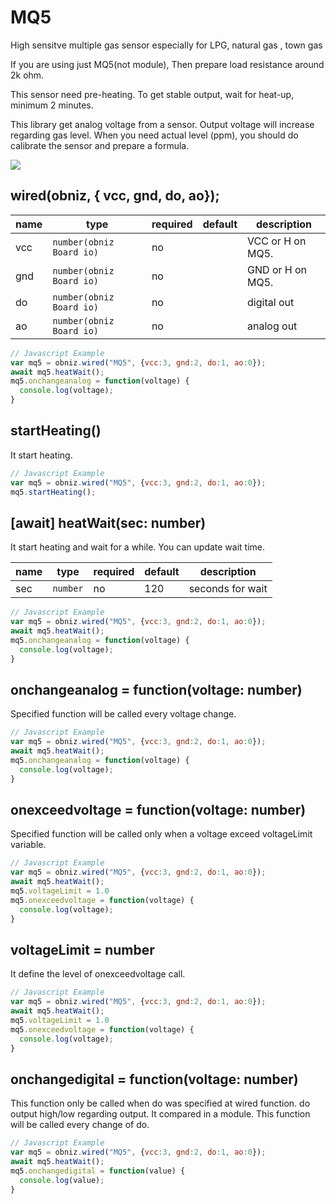 # MQ5
High sensitve multiple gas sensor especially for LPG, natural gas , town gas

If you are using just MQ5(not module), Then prepare load resistance around 2k ohm.

This sensor need pre-heating. To get stable output, wait for heat-up, minimum 2 minutes.

This library get analog voltage from a sensor. Output voltage will increase regarding gas level. When you need actual level (ppm), you should do calibrate the sensor and prepare a formula.


![](image.jpg)

## wired(obniz,  { vcc, gnd, do, ao});

name | type | required | default | description
--- | --- | --- | --- | ---
vcc | `number(obniz Board io)` | no |  &nbsp; | VCC or H on MQ5.
gnd | `number(obniz Board io)` | no |  &nbsp; | GND or H on MQ5.
do | `number(obniz Board io)` | no |  &nbsp; | digital out
ao | `number(obniz Board io)` | no | &nbsp;  | analog out


```Javascript
// Javascript Example
var mq5 = obniz.wired("MQ5", {vcc:3, gnd:2, do:1, ao:0});
await mq5.heatWait();
mq5.onchangeanalog = function(voltage) {
  console.log(voltage);
}
```

## startHeating()

It start heating.

```Javascript
// Javascript Example
var mq5 = obniz.wired("MQ5", {vcc:3, gnd:2, do:1, ao:0});
mq5.startHeating();
```

## [await] heatWait(sec: number)

It start heating and wait for a while.
You can update wait time.

name | type | required | default | description
--- | --- | --- | --- | ---
sec | `number` | no | 120 | seconds for wait

```Javascript
// Javascript Example
var mq5 = obniz.wired("MQ5", {vcc:3, gnd:2, do:1, ao:0});
await mq5.heatWait();
mq5.onchangeanalog = function(voltage) {
  console.log(voltage);
}
```

## onchangeanalog = function(voltage: number)

Specified function will be called every voltage change.

```Javascript
// Javascript Example
var mq5 = obniz.wired("MQ5", {vcc:3, gnd:2, do:1, ao:0});
await mq5.heatWait();
mq5.onchangeanalog = function(voltage) {
  console.log(voltage);
}
```

## onexceedvoltage = function(voltage: number)

Specified function will be called only when a voltage exceed voltageLimit variable.

```Javascript
// Javascript Example
var mq5 = obniz.wired("MQ5", {vcc:3, gnd:2, do:1, ao:0});
await mq5.heatWait();
mq5.voltageLimit = 1.0
mq5.onexceedvoltage = function(voltage) {
  console.log(voltage);
}
```

## voltageLimit = number

It define the level of onexceedvoltage call.

```Javascript
// Javascript Example
var mq5 = obniz.wired("MQ5", {vcc:3, gnd:2, do:1, ao:0});
await mq5.heatWait();
mq5.voltageLimit = 1.0
mq5.onexceedvoltage = function(voltage) {
  console.log(voltage);
}
```

## onchangedigital = function(voltage: number)

This function only be called when do was specified at wired function.
do output high/low regarding output. It compared in a module.
This function will be called every change of do.

```Javascript
// Javascript Example
var mq5 = obniz.wired("MQ5", {vcc:3, gnd:2, do:1, ao:0});
await mq5.heatWait();
mq5.onchangedigital = function(value) {
  console.log(value);
}
```